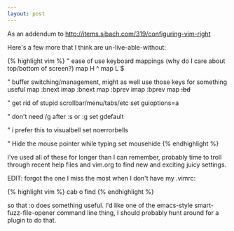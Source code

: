 ```yaml
---
layout: post
---
```


As an addendum to <a
href="http://items.sjbach.com/319/configuring-vim-right">http://items.sjbach.com/319/configuring-vim-right</a>

Here's a few more that I think are un-live-able-without:

{% highlight vim %}
" ease of use keyboard mappings (why do I care about top/bottom of screen?)
map H ^
map L $

" buffer switching/management, might as well use those keys for something useful
map <Right> :bnext<CR>
imap <Right> <ESC>:bnext<CR>
map <Left> :bprev<CR>
imap <Left> <ESC>:bprev<CR>
map <Del> :bd<CR>

" get rid of stupid scrollbar/menu/tabs/etc
set guioptions=a

" don't need /g after :s or :g
set gdefault

" i prefer this to visualbell
set noerrorbells

" Hide the mouse pointer while typing
set mousehide
{% endhighlight %}

I've used all of these for longer than I can remember, probably time to troll
through recent help files and vim.org to find new and exciting juicy
settings.

EDIT: forgot the one I miss the most when I don't have my .vimrc:

{% highlight vim %}
cab o find
{% endhighlight %}

so that :o does something useful. I'd like one of the emacs-style
smart-fuzz-file-opener command line thing, I should probably hunt around for a
plugin to do that.
